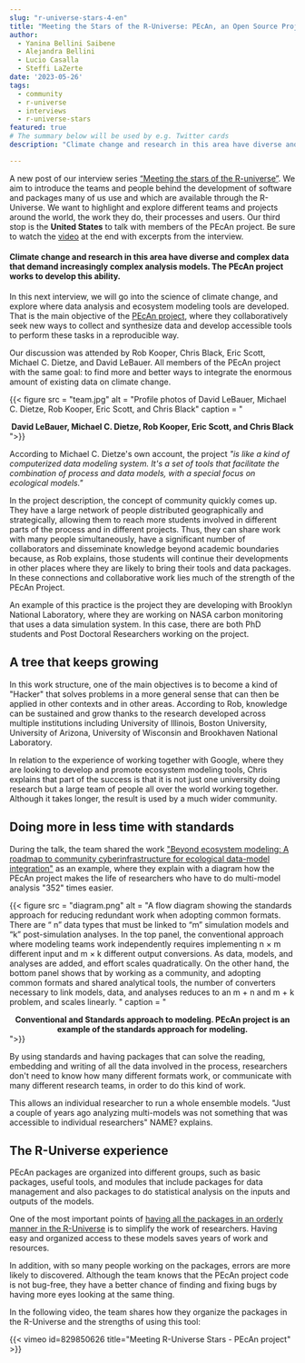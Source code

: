 ```yaml
---
slug: "r-universe-stars-4-en"
title: "Meeting the Stars of the R-Universe: PEcAn, an Open Source Project to Take Care of the Planet"
author:
  - Yanina Bellini Saibene
  - Alejandra Bellini
  - Lucio Casalla  
  - Steffi LaZerte
date: '2023-05-26'
tags:
  - community
  - r-universe
  - interviews
  - r-universe-stars
featured: true
# The summary below will be used by e.g. Twitter cards
description: "Climate change and research in this area have diverse and complex data that demand increasingly complex analysis models. The PEcAn project works to develop this ability."

---
```


A new post of our interview series [“Meeting the stars of the R-universe”](/tags/r-universe-stars/). We aim to introduce the teams and people behind the development of software and packages many of us use and which are available through the R-Universe. We want to highlight and explore different teams and projects around the world, the work they do, their processes and users. Our third stop is the __United States__ to talk with members of the PEcAn project. Be sure to watch the [video](#video-of-the-interview) at the end with excerpts from the interview.


#### Climate change and research in this area have diverse and complex data that demand increasingly complex analysis models. The PEcAn project works to develop this ability.

In this next interview, we will go into the science of climate change, and explore where data analysis and ecosystem modeling tools are developed. That is the main objective of the [PEcAn project](https://pecanproject.github.io/), where they collaboratively seek new ways to collect and synthesize data and develop accessible tools to perform these tasks in a reproducible way.

Our discussion was attended by Rob Kooper, Chris Black, Eric Scott, Michael C. Dietze, and David LeBauer. All members of the PEcAn project with the same goal: to find more and better ways to integrate the enormous amount of existing data on climate change.

{{< figure src = "team.jpg" alt = "Profile photos of David LeBauer, Michael C. Dietze, Rob Kooper, Eric Scott, and Chris Black" caption = "<center><strong>David LeBauer, Michael C. Dietze, Rob Kooper, Eric Scott, and Chris Black</strong></center>">}}

According to Michael C. Dietze's own account, the project _"is like a kind of computerized data modeling system. It's a set of tools that facilitate the combination of process and data models, with a special focus on ecological models."_

In the project description, the concept of community quickly comes up. They have a large network of people distributed geographically and strategically, allowing them to reach more students involved in different parts of the process and in different projects. Thus, they can share work with many people simultaneously, have a significant number of collaborators and disseminate knowledge beyond academic boundaries because, as Rob explains, those students will continue their developments in other places where they are likely to bring their tools and data packages. In these connections and collaborative work lies much of the strength of the PEcAn Project.

An example of this practice is the project they are developing with Brooklyn National Laboratory, where they are working on NASA carbon monitoring that uses a data simulation system. In this case, there are both PhD students and Post Doctoral Researchers working on the project.

## A tree that keeps growing 

In this work structure, one of the main objectives is to become a kind of "Hacker" that solves problems in a more general sense that can then be applied in other contexts and in other areas. According to Rob, knowledge can be sustained and grow thanks to the research developed across multiple institutions including University of Illinois, Boston University, University of Arizona, University of Wisconsin and Brookhaven National Laboratory. 

In relation to the experience of working together with Google, where they are looking to develop and promote ecosystem modeling tools, Chris explains that part of the success is that it is not just one university doing research but a large team of people all over the world working together. Although it takes longer, the result is used by a much wider community.

## Doing more in less time with standards

During the talk, the team shared the work ["Beyond ecosystem modeling: A roadmap to community
cyberinfrastructure for ecological data-model integration"](https://onlinelibrary.wiley.com/doi/pdfdirect/10.1111/gcb.15409) as an example, where they explain with a diagram how the PEcAn project makes the life of researchers who have to do multi-model analysis "352" times easier.

{{< figure src = "diagram.png" alt = "A flow diagram showing the standards approach for reducing redundant work when adopting common formats. There are “ n” data types that must be linked to “m” simulation models and “k” post-simulation analyses. In the top panel, the conventional approach where modeling teams work independently requires implementing n × m different input and m × k different output conversions. As data, models, and analyses are added, and effort scales quadratically. On the other hand, the bottom panel shows that by working as a community, and adopting common formats and shared analytical tools, the number of converters necessary to link models, data, and analyses reduces to an m + n and m + k problem, and scales linearly. " caption = "<center><strong>Conventional and Standards approach to modeling. PEcAn project is an example of the standards approach for modeling.</strong></center>">}}

By using standards and having packages that can solve the reading, embedding and writing of all the data involved in the process, researchers don't need to know how many different formats work, or communicate with many different research teams, in order to do this kind of work.  

This allows an individual researcher to run a whole ensemble models. "Just a couple of years ago analyzing multi-models was not something that was accessible to individual researchers" NAME? explains.  


## The R-Universe experience

PEcAn packages are organized into different groups, such as basic packages, useful tools, and modules that include packages for data management and also packages to do statistical analysis on the inputs and outputs of the models.

One of the most important points of [having all the packages in an orderly manner in the R-Universe](https://pecanproject.r-universe.dev/builds) is to simplify the work of researchers. Having easy and organized access to these models saves years of work and resources.

In addition, with so many people working on the packages, errors are more likely to discovered. Although the team knows that the PEcAn project code is not bug-free, they have a better chance of finding and fixing bugs by having more eyes looking at the same thing.

In the following video, the team shares how they organize the packages in the R-Universe and the strengths of using this tool:


{{< vimeo id=829850626 title="Meeting R-Universe Stars - PEcAn project" >}}

